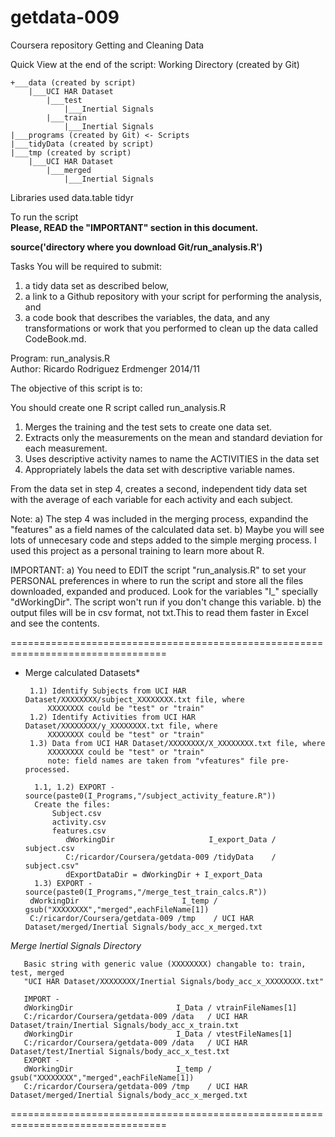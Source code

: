 getdata-009
===========

Coursera repository Getting and Cleaning Data

Quick View at the end of the script:
Working Directory  (created by Git)

	+___data (created by script)
		|___UCI HAR Dataset
			|___test
				|___Inertial Signals
			|___train
				|___Inertial Signals
	|___programs (created by Git) <- Scripts
	|___tidyData (created by script)
	|___tmp (created by script)
		|___UCI HAR Dataset
			|___merged
				|___Inertial Signals

Libraries used
data.table
tidyr

To run the script<br>
**Please, READ the "IMPORTANT" section in this document.**

**source('directory where you download Git/run_analysis.R')**	

Tasks
You will be required to submit: 

1. a tidy data set as described below, 
2. a link to a Github repository with your script for performing the analysis, and 
3. a code book that describes the variables, the data, and any transformations or work that you performed to clean up the data called CodeBook.md.

 Program: run_analysis.R  
 Author: Ricardo Rodriguez Erdmenger 2014/11

  The objective of this script is to:

   You should create one R script called run_analysis.R 
   
   1. Merges the training and the test sets to create one data set.
   2. Extracts only the measurements on the mean and standard deviation for each measurement. 
   3. Uses descriptive activity names to name the ACTIVITIES in the data set
   4. Appropriately labels the data set with descriptive variable names.

From the data set in step 4, creates a second, independent tidy data set with the average of each variable for each activity and each subject.

Note:
a) The step 4 was included in the merging process, expandind the "features" as a field names of the calculated data set.
b) Maybe you will see lots of unnecesary code and steps added to the simple merging process.
   I used this project as a personal training to learn more about R.
   
IMPORTANT:
a) You need to EDIT the script "run_analysis.R" to set your PERSONAL preferences in where to run the script and store all
the files downloaded, expanded and produced.
Look for the variables "I_" specially "dWorkingDir". The script won't run if you don't change this variable.
b) the output files will be in csv format, not txt.This to read them faster in Excel and see the contents.

=================================================================================
* Merge calculated Datasets*

       1.1) Identify Subjects from UCI HAR Dataset/XXXXXXXX/subject_XXXXXXXX.txt file, where
           XXXXXXXX could be "test" or "train"
       1.2) Identify Activities from UCI HAR Dataset/XXXXXXXX/y_XXXXXXXX.txt file, where
           XXXXXXXX could be "test" or "train"
       1.3) Data from UCI HAR Dataset/XXXXXXXX/X_XXXXXXXX.txt file, where
           XXXXXXXX could be "test" or "train"
           note: field names are taken from "vfeatures" file pre-processed.
		   
		1.1, 1.2) EXPORT - source(paste0(I_Programs,"/subject_activity_feature.R"))
		Create the files:
			Subject.csv
			activity.csv
			features.csv
			   dWorkingDir                     I_export_Data / subject.csv
			   C:/ricardor/Coursera/getdata-009 /tidyData    / subject.csv"
			   dExportDataDir = dWorkingDir + I_export_Data
		1.3) EXPORT - source(paste0(I_Programs,"/merge_test_train_calcs.R"))
       dWorkingDir                       I_temp / gsub("XXXXXXXX","merged",eachFileName[1])
       C:/ricardor/Coursera/getdata-009 /tmp    / UCI HAR Dataset/merged/Inertial Signals/body_acc_x_merged.txt
	   
*Merge Inertial Signals Directory*

       Basic string with generic value (XXXXXXXX) changable to: train, test, merged
       "UCI HAR Dataset/XXXXXXXX/Inertial Signals/body_acc_x_XXXXXXXX.txt"

       IMPORT -
       dWorkingDir                       I_Data / vtrainFileNames[1]
       C:/ricardor/Coursera/getdata-009 /data   / UCI HAR Dataset/train/Inertial Signals/body_acc_x_train.txt
       dWorkingDir                       I_Data / vtestFileNames[1]
       C:/ricardor/Coursera/getdata-009 /data   / UCI HAR Dataset/test/Inertial Signals/body_acc_x_test.txt
       EXPORT -
       dWorkingDir                       I_temp / gsub("XXXXXXXX","merged",eachFileName[1])
       C:/ricardor/Coursera/getdata-009 /tmp    / UCI HAR Dataset/merged/Inertial Signals/body_acc_x_merged.txt
=================================================================================

